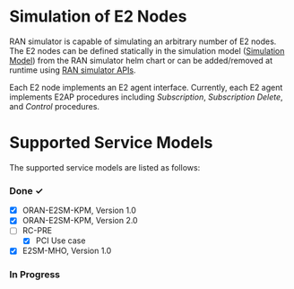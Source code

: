 # Simulation of E2 Nodes
RAN simulator is capable of simulating an arbitrary number of E2 nodes. The E2 nodes can be defined statically in the simulation model ([Simulation Model](model.md)) from the RAN simulator helm chart or can be added/removed at runtime using [RAN simulator APIs](api.md).

Each E2 node implements an E2 agent interface. Currently, each E2 agent implements E2AP procedures including *Subscription*, *Subscription Delete*,
and *Control* procedures. 

# Supported Service Models
The supported service models are listed as follows:

### Done ✓

- [x]  ORAN-E2SM-KPM, Version 1.0
- [x] ORAN-E2SM-KPM, Version 2.0 
- [ ]  RC-PRE
   - [x] PCI Use case
- [x] E2SM-MHO, Version 1.0 

### In Progress

